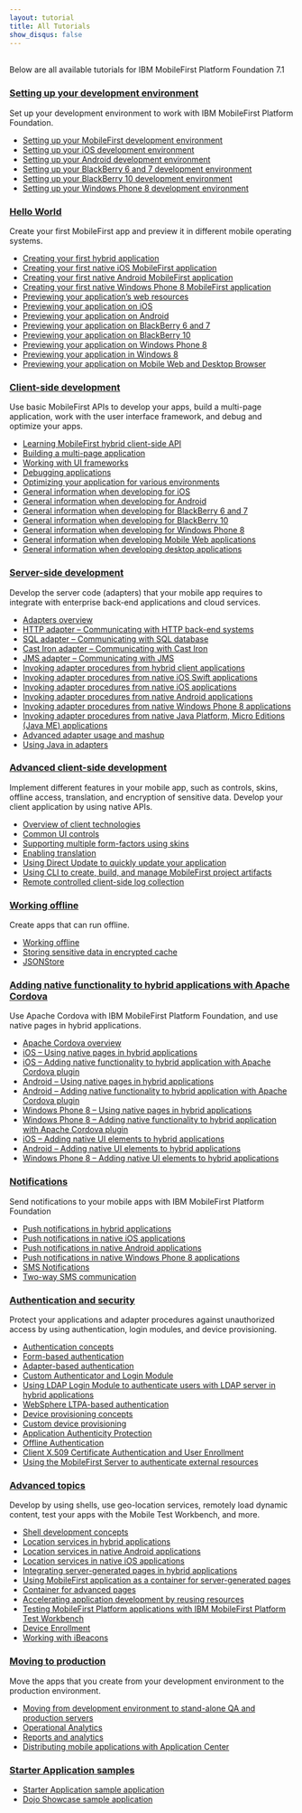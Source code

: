 ```yaml
---
layout: tutorial
title: All Tutorials
show_disqus: false
---
```

<br>
Below are all available tutorials for IBM MobileFirst Platform Foundation 7.1

### <a href="../setting-up-your-development-environment/">Setting up your development environment</a>
<p>Set up your development environment to work with IBM MobileFirst Platform Foundation.</p>

* <a href="../setting-up-your-development-environment/setting-mobilefirst-development-environment/">Setting up your MobileFirst development environment</a>
* <a href="../setting-up-your-development-environment/setting-ios-development-environment/">Setting up your iOS development environment</a>
* <a href="../setting-up-your-development-environment/setting-android-development-environment/">Setting up your Android development environment</a>
* <a href="../setting-up-your-development-environment/setting-blackberry-6-7-development-environment/">Setting up your BlackBerry 6 and 7 development environment</a>
* <a href="../setting-up-your-development-environment/setting-blackberry-10-development-environment/">Setting up your BlackBerry 10 development environment</a>
* <a href="../setting-up-your-development-environment/setting-windows-phone-8-development-environment/">Setting up your Windows Phone 8 development environment</a>

### <a href="../hello-world/">Hello World</a>
<p>Create your first MobileFirst app and preview it in different mobile operating systems.</p>

* <a href="../hello-world/creating-your-first-hybrid-application/">Creating your first hybrid application</a>
* <a href="../hello-world/creating-first-native-ios-mobilefirst-application/">Creating your first native iOS MobileFirst application</a>
* <a href="../hello-world/creating-first-native-android-mobilefirst-application/">Creating your first native Android MobileFirst application</a>
* <a href="../hello-world/creating-first-native-windows-phone-8-mobilefirst-application/">Creating your first native Windows Phone 8 MobileFirst application</a>
* <a href="../hello-world/previewing-applications-web-resources/">Previewing your application’s web resources</a>
* <a href="../hello-world/previewing-application-ios/">Previewing your application on iOS</a>
* <a href="../hello-world/previewing-application-android/">Previewing your application on Android</a>
* <a href="../hello-world/previewing-application-blackberry-6-7/">Previewing your application on BlackBerry 6 and 7</a>
* <a href="../hello-world/previewing-application-blackberry-10">Previewing your application on BlackBerry 10</a>
* <a href="../hello-world/previewing-application-windows-phone-8/">Previewing your application on Windows Phone 8</a>
* <a href="../hello-world/previewing-application-windows-8/">Previewing your application in Windows 8</a>
* <a href="../hello-world/previewing-application-mobile-web-desktop-browser/">Previewing your application on Mobile Web and Desktop Browser</a>

### <a href="../client-side-development-basics/">Client-side development</a>
<p>Use basic MobileFirst APIs to develop your apps, build a multi-page application, work with the user interface framework, and debug and optimize your apps.</p>

* <a href="../client-side-development-basics/learning-mobilefirst-hybrid-client-side-api/">Learning MobileFirst hybrid client-side API</a>
* <a href="../client-side-development-basics/building-multi-page-application/">Building a multi-page application</a>
* <a href="../client-side-development-basics/working-ui-frameworks/">Working with UI frameworks</a>
* <a href="../client-side-development-basics/debugging-applications/">Debugging applications</a>
* <a href="../client-side-development-basics/optimizing-application-various-environments/">Optimizing your application for various environments</a>
* <a href="../client-side-development-basics/general-information-developing-ios/">General information when developing for iOS</a>
* <a href="../client-side-development-basics/general-information-developing-android/">General information when developing for Android</a>
* <a href="../client-side-development-basics/general-information-developing-blackberry-6-7/">General information when developing for BlackBerry 6 and 7</a>
* <a href="../client-side-development-basics/general-information-developing-blackberry-10/">General information when developing for BlackBerry 10</a>
* <a href="../client-side-development-basics/general-information-developing-windows-phone-8/">General information when developing for Windows Phone 8</a>
* <a href="../client-side-development-basics/general-information-developing-mobile-web-applications/">General information when developing Mobile Web applications</a>
* <a href="../client-side-development-basics/general-information-developing-desktop-applications/">General information when developing desktop applications</a>

### <a href="../server-side-development/">Server-side development</a>
<p>Develop the server code (adapters) that your mobile app requires to integrate with enterprise back-end applications and cloud services.</p>

* <a href="../server-side-development/adapter-framework-overview/">Adapters overview</a>
* <a href="../server-side-development/http-adapter-communicating-http-back-end-systems/">HTTP adapter – Communicating with HTTP back-end systems</a>
* <a href="../server-side-development/sql-adapter-communicating-sql-database/">SQL adapter – Communicating with SQL database</a>
* <a href="../server-side-development/cast-iron-adapter-communicating-cast-iron/">Cast Iron adapter – Communicating with Cast Iron</a>
* <a href="../server-side-development/jms-adapter-communicating-jms/">JMS adapter – Communicating with JMS</a>
* <a href="../server-side-development/invoking-adapter-procedures-hybrid-client-applications/">Invoking adapter procedures from hybrid client applications</a>
*  <a href="../server-side-development/invoking-adapter-procedures-native-ios-swift-applications/">Invoking adapter procedures from native iOS Swift applications</a>
* <a href="../server-side-development/invoking-adapter-procedures-native-ios-applications/">Invoking adapter procedures from native iOS applications</a>
* <a href="../server-side-development/invoking-adapter-procedures-native-android-applications/">Invoking adapter procedures from native Android applications</a>
* <a href="../server-side-development/invoking-adapter-procedures-native-windows-phone-8-applications/">Invoking adapter procedures from native Windows Phone 8 applications</a>
* <a href="../server-side-development/invoking-adapter-procedures-native-java-platform-micro-editions-java-applications/">Invoking adapter procedures from native Java Platform, Micro Editions (Java ME) applications</a>
* <a href="../server-side-development/advanced-adapter-usage-mashup/">Advanced adapter usage and mashup</a>
* <a href="../server-side-development/using-java-adapters/">Using Java in adapters</a>

### <a href="../advanced-client-side-development/">Advanced client-side development</a>
<p>Implement different features in your mobile app, such as controls, skins, offline access, translation, and encryption of sensitive data. Develop your client application by using native APIs.</p>

* <a href="../advanced-client-side-development/overview-client-technologies/">Overview of client technologies</a>
* <a href="../advanced-client-side-development/common-ui-controls/">Common UI controls</a>
* <a href="../advanced-client-side-development/supporting-multiple-form-factors-using-skins/">Supporting multiple form-factors using skins</a>
* <a href="../advanced-client-side-development/enabling-translation/">Enabling translation</a>
* <a href="../advanced-client-side-development/using-direct-update-quickly-update-application/">Using Direct Update to quickly update your application</a>
* <a href="../advanced-client-side-development/using-cli-create-build-manage-project-artifacts/">Using CLI to create, build, and manage MobileFirst project artifacts</a>
* <a href="../advanced-client-side-development/remote-controlled-client-side-log-collection/">Remote controlled client-side log collection</a>

### <a href="../working-offline/">Working offline</a>
<p>Create apps that can run offline.</p>

* <a href="../working-offline/working-offline/">Working offline</a>
* <a href="../working-offline/storing-sensitive-data-encrypted-cache/">Storing sensitive data in encrypted cache</a>
* <a href="../working-offline/jsonstore/">JSONStore</a>

### <a href="../adding-native-functionality/">Adding native functionality to hybrid applications with Apache Cordova</a>
<p>Use Apache Cordova with IBM MobileFirst Platform Foundation, and use native pages in hybrid applications.</p>

* <a href="../adding-native-functionality/apache-cordova-overview/">Apache Cordova overview</a>
* <a href="../adding-native-functionality/ios-using-native-pages-hybrid-applications/">iOS – Using native pages in hybrid applications</a>
* <a href="../adding-native-functionality/ios-adding-native-functionality-hybrid-application-apache-cordova-plugin/">iOS – Adding native functionality to hybrid application with Apache Cordova plugin</a>
* <a href="../adding-native-functionality/android-using-native-pages-hybrid-applications/">Android – Using native pages in hybrid applications</a>
* <a href="../adding-native-functionality/android-adding-native-functionality-hybrid-application-apache-cordova-plugin/">Android – Adding native functionality to hybrid application with Apache Cordova plugin</a>
* <a href="../adding-native-functionality/windows-phone-8-using-native-pages-hybrid-applications/">Windows Phone 8 – Using native pages in hybrid applications</a>
* <a href="../adding-native-functionality/windows-phone-8-adding-native-functionality-hybrid-application-apache-cordova-plugin/">Windows Phone 8 – Adding native functionality to hybrid application with Apache Cordova plugin</a>
*  <a href="../adding-native-functionality/ios-adding-native-ui-elements-hybrid-applications/">iOS – Adding native UI elements to hybrid applications</a>
*  <a href="../adding-native-functionality/android-adding-native-ui-elements-hybrid-applications/">Android – Adding native UI elements to hybrid applications</a>
*  <a href="../adding-native-functionality/windows-phone-8-adding-native-ui-elements-hybrid-applications/">Windows Phone 8 – Adding native UI elements to hybrid applications</a>

### <a href="../notifications/">Notifications</a>
<p>Send notifications to your mobile apps with IBM MobileFirst Platform Foundation</p>

* <a href="../notifications/push-notifications-hybrid-applications/">Push notifications in hybrid applications</a>
* <a href="../notifications/push-notifications-native-ios-applications/">Push notifications in native iOS applications</a>
* <a href="../notifications/push-notification-native-android-applications/">Push notifications in native Android applications</a>
*  <a href="../notifications/push-notification-native-windows-phone-8-applications/">Push notifications in native Windows Phone 8 applications</a>
* <a href="../notifications/sms-notifications/">SMS Notifications</a>
* <a href="../notifications/two-way-sms-communication/">Two-way SMS communication</a>

### <a href="../authentication-security/">Authentication and security</a>
<p>Protect your applications and adapter procedures against unauthorized access by using authentication, login modules, and device provisioning.</p>

* <a href="../authentication-security/authentication-concepts/">Authentication concepts</a>
* <a href="../authentication-security/form-based-authentication/">Form-based authentication</a>
* <a href="../authentication-security/adapter-based-authentication/">Adapter-based authentication</a>
* <a href="../authentication-security/custom-authenticator-login-module/">Custom Authenticator and Login Module</a>
* <a href="../authentication-security/using-ldap-login-module-authenticate-users-ldap-server-hybrid-applications/">Using LDAP Login Module to authenticate users with LDAP server in hybrid applications</a>
* <a href="../authentication-security/websphere-ltpa-based-authentication/">WebSphere LTPA-based authentication</a>
* <a href="../authentication-security/device-provisioning-concepts/">Device provisioning concepts</a>
* <a href="../authentication-security/custom-device-provisioning/">Custom device provisioning</a>
* <a href="../authentication-security/application-authenticity-protection/">Application Authenticity Protection</a>
*  <a href="../authentication-security/offline-authentication/">Offline Authentication</a>
* <a href="../authentication-security/client-x-509-certificate-authentication-user-enrollment/">Client X.509 Certificate Authentication and User Enrollment</a>
* <a href="../authentication-security/using-mobilefirst-server-authenticate-external-resources/">Using the MobileFirst Server to authenticate external resources</a>

### <a href="../advanced-topics/">Advanced topics</a>
<p>Develop by using shells, use geo-location services, remotely load dynamic content, test your apps with the Mobile Test Workbench, and more.</p>

* <a href="../advanced-topics/shell-development-concepts/">Shell development concepts</a>
* <a href="../advanced-topics/location-services-hybrid-applications/">Location services in hybrid applications</a>
* <a href="../advanced-topics/location-services-native-android-applications/">Location services in native Android applications</a>
* <a href="../advanced-topics/location-services-native-ios-applications/">Location services in native iOS applications</a>
* <a href="../advanced-topics/integrating-server-generated-pages-hybrid-applications/">Integrating server-generated pages in hybrid applications</a>
* <a href="../advanced-topics/using-mobilefirst-application-container-server-generated-pages/">Using MobileFirst application as a container for server-generated pages</a>
* <a href="../advanced-topics/container-advanced-pages/">Container for advanced pages</a>
* <a href="../advanced-topics/accelerating-application-development-reusing-resources/">Accelerating application development by reusing resources</a>
* <a href="../advanced-topics/testing-mobilefirst-mobile-applications-mobile-test-workbench/">Testing MobileFirst Platform applications with IBM MobileFirst Platform Test Workbench</a>
*  <a href="../advanced-topics/device-enrollment/">Device Enrollment</a>
*  <a href="../advanced-topics/working-with-ibeacons/">Working with iBeacons</a>

### <a href="../moving-production/">Moving to production</a>
<p>Move the apps that you create from your development environment to the production environment.</p>

* <a href="../moving-production/moving-development-environment-stand-alone-qa-production-servers/">Moving from development environment to stand-alone QA and production servers</a>
* <a href="../moving-production/operational-analytics/">Operational Analytics</a>
* <a href="../moving-production/reports-analytics/">Reports and analytics</a>
* <a href="../moving-production/distributing-mobile-applications-application-center/">Distributing mobile applications with Application Center</a>

### <a href="../starter-application-sample/">Starter Application samples</a>

* <a href="../starter-application-sample/">Starter Application sample application</a>
* <a href="../starter-application-sample/running-dojo-based-sample">Dojo Showcase sample application</a>
